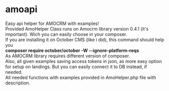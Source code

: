 # amoapi
Easy api helper for AMOCRM with examples! <br>
Provided AmoHelper Class runs on Amocrm library version 0.4.1 (it's important). Wich you can easily choose in your composer. <br>
If you are installing it on October CMS (like i did), this command should help you <br>
<b>composer require october/october -W  --ignore-platform-reqs </b><br>As AMOCRM library requires different version of composer. <br>
Also, all given examples saving access tokens in json, as more easy option for setup on landings. But you can easily connect it to DB instead, if needed. <br>
All needed functions with examples provided in AmoHelper.php file with description. <br>
